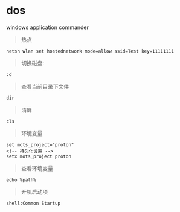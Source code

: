 # dos

windows application commander

> 热点

``` dos
netsh wlan set hostednetwork mode=allow ssid=Test key=11111111
```
> 切换磁盘:
``` dos
:d
```
> 查看当前目录下文件
``` dos
dir
```
> 清屏
``` dos
cls
```
> 环境变量
``` dos
set mots_project="proton"
<!-- 持久化设置 -->
setx mots_project proton
```
> 查看环境变量
``` dos
echo %path%
```

> 开机启动项

``` win
shell:Common Startup
```


